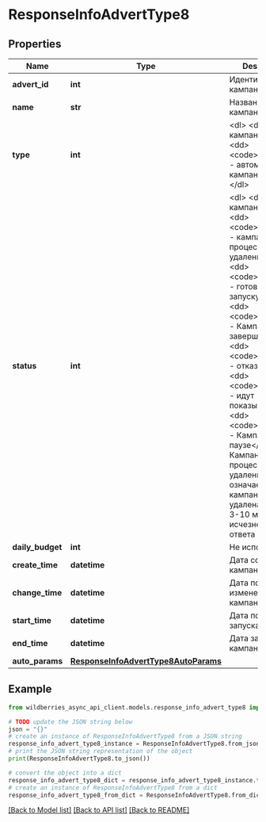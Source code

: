 # ResponseInfoAdvertType8


## Properties

Name | Type | Description | Notes
------------ | ------------- | ------------- | -------------
**advert_id** | **int** | Идентификатор кампании | [optional] 
**name** | **str** | Название кампании | [optional] 
**type** | **int** | &lt;dl&gt; &lt;dt&gt;Тип кампании:&lt;/dt&gt; &lt;dd&gt;&lt;code&gt;8&lt;/code&gt; - автоматическая кампания &lt;/dd&gt; &lt;/dl&gt;  | [optional] 
**status** | **int** | &lt;dl&gt; &lt;dt&gt;Статус кампании:&lt;/dt&gt; &lt;dd&gt;&lt;code&gt;-1&lt;/code&gt; - кампания в процессе удаления &lt;/dd&gt; &lt;dd&gt;&lt;code&gt;4&lt;/code&gt; - готова к запуску &lt;/dd&gt; &lt;dd&gt;&lt;code&gt;7&lt;/code&gt; - Кампания завершена&lt;/dd&gt; &lt;dd&gt;&lt;code&gt;8&lt;/code&gt; - отказался&lt;/dd&gt; &lt;dd&gt;&lt;code&gt;9&lt;/code&gt; - идут показы&lt;/dd&gt; &lt;dd&gt;&lt;code&gt;11&lt;/code&gt; - Кампания на паузе&lt;/dd&gt; &lt;/dl&gt; Кампания в процессе удаления. Статус означает, что кампания была удалена, и через 3-10 минут она исчезнет из ответа метода.  | [optional] 
**daily_budget** | **int** | Не используется | [optional] 
**create_time** | **datetime** | Дата создания кампании | [optional] 
**change_time** | **datetime** | Дата последнего изменения кампании | [optional] 
**start_time** | **datetime** | Дата последнего запуска кампании | [optional] 
**end_time** | **datetime** | Дата завершения кампании | [optional] 
**auto_params** | [**ResponseInfoAdvertType8AutoParams**](ResponseInfoAdvertType8AutoParams.md) |  | [optional] 

## Example

```python
from wildberries_async_api_client.models.response_info_advert_type8 import ResponseInfoAdvertType8

# TODO update the JSON string below
json = "{}"
# create an instance of ResponseInfoAdvertType8 from a JSON string
response_info_advert_type8_instance = ResponseInfoAdvertType8.from_json(json)
# print the JSON string representation of the object
print(ResponseInfoAdvertType8.to_json())

# convert the object into a dict
response_info_advert_type8_dict = response_info_advert_type8_instance.to_dict()
# create an instance of ResponseInfoAdvertType8 from a dict
response_info_advert_type8_from_dict = ResponseInfoAdvertType8.from_dict(response_info_advert_type8_dict)
```
[[Back to Model list]](../README.md#documentation-for-models) [[Back to API list]](../README.md#documentation-for-api-endpoints) [[Back to README]](../README.md)


